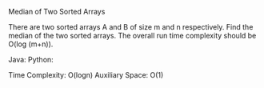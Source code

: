 Median of Two Sorted Arrays

There are two sorted arrays A and B of size m and n respectively. Find the median of the two sorted arrays. The overall run time complexity should be O(log (m+n)).


Java:
Python:


Time Complexity: O(logn)
Auxiliary Space: O(1) 


